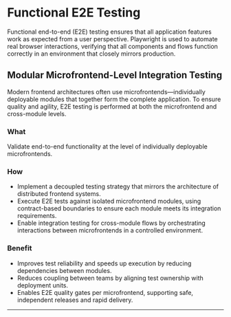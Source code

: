 # Functional E2E Testing

Functional end-to-end (E2E) testing ensures that all application features work as expected from a user perspective. Playwright is used to automate real browser interactions, verifying that all components and flows function correctly in an environment that closely mirrors production.

## Modular Microfrontend-Level Integration Testing

Modern frontend architectures often use microfrontends—individually deployable modules that together form the complete application. To ensure quality and agility, E2E testing is performed at both the microfrontend and cross-module levels.

### What

Validate end-to-end functionality at the level of individually deployable microfrontends.

### How

- Implement a decoupled testing strategy that mirrors the architecture of distributed frontend systems.
- Execute E2E tests against isolated microfrontend modules, using contract-based boundaries to ensure each module meets its integration requirements.
- Enable integration testing for cross-module flows by orchestrating interactions between microfrontends in a controlled environment.

### Benefit

- Improves test reliability and speeds up execution by reducing dependencies between modules.
- Reduces coupling between teams by aligning test ownership with deployment units.
- Enables E2E quality gates per microfrontend, supporting safe, independent releases and rapid delivery.

---
